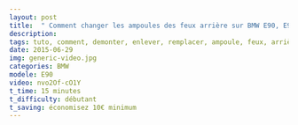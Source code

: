 ```yaml
---
layout: post
title:  " Comment changer les ampoules des feux arrière sur BMW E90, E91, E92, E93 "
description: 
tags: tuto, comment, demonter, enlever, remplacer, ampoule, feux, arrière, clignotant, stop, bmw, e90, e91, e92, e93, serie 3, serie 1
date: 2015-06-29 
img: generic-video.jpg
categories: BMW
modele: E90
video: nvo2Of-cO1Y
t_time: 15 minutes
t_difficulty: débutant
t_saving: économisez 10€ minimum
---
```

